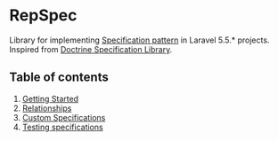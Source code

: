 # RepSpec

Library for implementing [Specification pattern][spec-pattern] in Laravel 5.5.* projects. Inspired from [Doctrine Specification Library][doc-spec].

## Table of contents

1. [Getting Started][doc-gs]
2. [Relationships][doc-rl]
3. [Custom Specifications][doc-custom]
4. [Testing specifications][doc-testing]

[doc-spec]: https://github.com/Happyr/Doctrine-Specification
[spec-pattern]: http://en.wikipedia.org/wiki/Specification_pattern
[doc-gs]: docs/getting-started.md
[doc-rl]: docs/relationships.md
[doc-custom]: docs/custom.md
[doc-testing]: docs/testing.md
